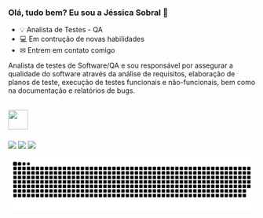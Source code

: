 ### Olá, tudo bem? Eu sou a Jéssica Sobral 👋

- 💡 Analista de Testes - QA
- 💻 Em contrução de novas habilidades
- ✉ Entrem em contato comigo

 Analista de testes de Software/QA e sou responsável por assegurar a qualidade do software através da análise de requisitos, elaboração de planos de teste,    execução de testes funcionais e não-funcionais, bem como na documentação e relatórios de bugs.


  <div style="display: inline_bock"><br>
  
  <img align="center" height="40" width="40" src="https://www.svgrepo.com/show/373542/cypress.svg" />
    

  </div>
  
 ###  
  
  <div>
  <a href="https://www.linkedin.com/in/jessicasobral/" target="_blank"><img src="https://img.shields.io/badge/-LinkedIn-%230077B5?style=for-the-badge&logo=linkedin&logoColor=white" target="_blank"></a>   
  <a href="https://www.instagram.com/jessica.soobral/" target="_blank"><img src="https://img.shields.io/badge/-Instagram-%23E4405F?style=for-the-badge&logo=instagram&logoColor=white" target="_blank"></a>        
  <a href = "mailto:jessica.feerreira@gmail.com"><img src="https://img.shields.io/badge/-Gmail-%23333?style=for-the-badge&logo=gmail&logoColor=white" target="_blank"></a>
    
   ![Snake animation](https://github.com/JessicaSoobral/JessicaSoobral/blob/output/github-contribution-grid-snake.svg)
    
  </div>

